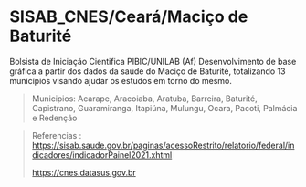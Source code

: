 # SISAB_CNES/Ceará/Maciço de Baturité 
Bolsista de Iniciação Cientifica   PIBIC/UNILAB (Af)
Desenvolvimento de base gráfica a partir dos dados da saúde do Maciço de Baturité, totalizando 13 municípios visando ajudar os estudos em torno do mesmo.
> Municipios: 
  > Acarape, Aracoiaba, Aratuba, Barreira, Baturité, Capistrano, Guaramiranga, Itapiúna, Mulungu, Ocara, Pacoti, Palmácia e Redenção


> Referencias : 
  > https://sisab.saude.gov.br/paginas/acessoRestrito/relatorio/federal/indicadores/indicadorPainel2021.xhtml
  > 
  > https://cnes.datasus.gov.br
